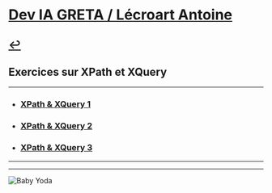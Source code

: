 # [Dev IA GRETA / Lécroart Antoine](https://github.com/Dev-IA-2024/antoine.lecroart)

[↩️](..)
---

## Exercices sur XPath et XQuery

---

- ### [XPath & XQuery 1](./XQuery_1)
- ### [XPath & XQuery 2](./XQuery_2)
- ### [XPath & XQuery 3](./XQuery_3)

---
---
![Baby Yoda](https://images3.alphacoders.com/110/1108129.jpg)
